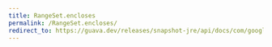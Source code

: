 ```yaml
---
title: RangeSet.encloses
permalink: /RangeSet.encloses/
redirect_to: https://guava.dev/releases/snapshot-jre/api/docs/com/google/common/collect/RangeSet.html#encloses-com.google.common.collect.Range-
---
```

